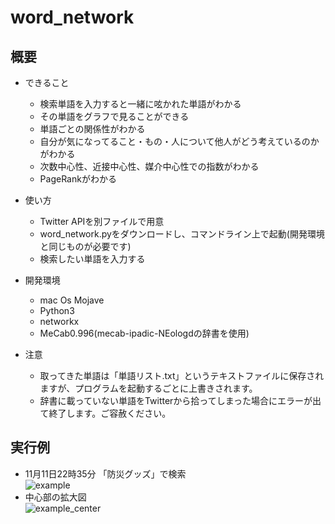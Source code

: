 # word_network
## 概要
- できること
  - 検索単語を入力すると一緒に呟かれた単語がわかる
  - その単語をグラフで見ることができる
  - 単語ごとの関係性がわかる
  - 自分が気になってること・もの・人について他人がどう考えているのかがわかる
  - 次数中心性、近接中心性、媒介中心性での指数がわかる
  - PageRankがわかる
  
- 使い方
  - Twitter APIを別ファイルで用意
  - word_network.pyをダウンロードし、コマンドライン上で起動(開発環境と同じものが必要です)
  - 検索したい単語を入力する 
  
- 開発環境
  - mac Os Mojave
  - Python3
  - networkx
  - MeCab0.996(mecab-ipadic-NEologdの辞書を使用)
- 注意
  - 取ってきた単語は「単語リスト.txt」というテキストファイルに保存されますが、プログラムを起動するごとに上書きされます。
  - 辞書に載っていない単語をTwitterから拾ってしまった場合にエラーが出て終了します。ご容赦ください。
## 実行例
- 11月11日22時35分 「防災グッズ」で検索   
  ![example](https://user-images.githubusercontent.com/38711550/48556075-390d4480-e926-11e8-87ef-24d1803ab1b2.png)   
- 中心部の拡大図   
  ![example_center](https://user-images.githubusercontent.com/38711550/48555946-e16ed900-e925-11e8-847f-83a7a86c95fc.png)
